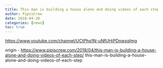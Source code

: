 ```yaml
---
title: This man is building a house alone and doing videos of each step
author: PipisCrew
date: 2018-04-20
categories: [news]
toc: true
---
```


https://www.youtube.com/channel/UCtPhq1N-uNfUHiPDnwxqImg

origin - https://www.pipiscrew.com/2018/04/this-man-is-building-a-house-alone-and-doing-videos-of-each-step/ this-man-is-building-a-house-alone-and-doing-videos-of-each-step